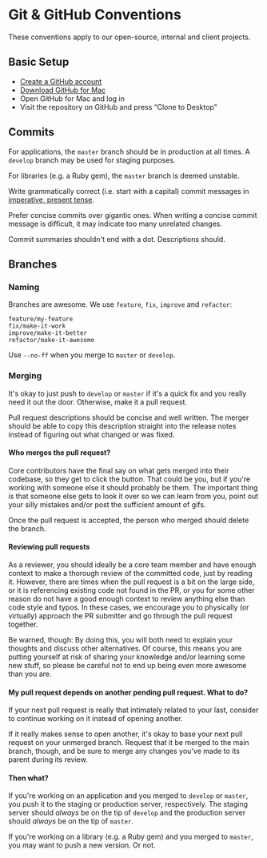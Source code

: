 # Git & GitHub Conventions

These conventions apply to our open-source, internal and client projects.

## Basic Setup

- [Create a GitHub account](https://github.com/join)
- [Download GitHub for Mac](https://mac.github.com/)
- Open GitHub for Mac and log in
- Visit the repository on GitHub and press “Clone to Desktop”

## Commits

For applications, the `master` branch should be in production at all times.
A `develop` branch may be used for staging purposes.

For libraries (e.g. a Ruby gem), the `master` branch is deemed unstable.

Write grammatically correct (i.e. start with a capital) commit messages in [imperative, present tense](http://stackoverflow.com/questions/3580013/should-i-use-past-or-present-tense-in-git-commit-messages).

Prefer concise commits over gigantic ones. When writing a concise commit message
is difficult, it may indicate too many unrelated changes.

Commit summaries shouldn't end with a dot. Descriptions should.

## Branches

### Naming

Branches are awesome. We use `feature`, `fix`, `improve` and `refactor`:

```
feature/my-feature
fix/make-it-work
improve/make-it-better
refactor/make-it-awesome
```

Use `--no-ff` when you merge to `master` or `develop`.

### Merging

It's okay to just push to `develop` or `master` if it's a quick fix and you really need
it out the door. Otherwise, make it a pull request.

Pull request descriptions should be concise and well written. The merger should
be able to copy this description straight into the release notes instead of
figuring out what changed or was fixed. 

#### Who merges the pull request?

Core contributors have the final say on what gets merged into their codebase,
so they get to click the button. That could be you, but if you're working with
someone else it should probably be them. The important thing is that someone else
gets to look it over so we can learn from you, point out your silly mistakes and/or
post the sufficient amount of gifs.

Once the pull request is accepted, the person who merged should delete the branch.

#### Reviewing pull requests

As a reviewer, you should ideally be a core team member and have enough context
to make a thorough review of the committed code, just by reading it. However, 
there are times when the pull request is a bit on the large side, or it is 
referencing existing code not found in the PR, or you for some other reason do 
not have a good enough context to review anything else than code style and typos. 
In these cases, we encourage you to physically (or virtually) approach the PR 
submitter and go through the pull request together.

Be warned, though: By doing this, you will both need to explain your thoughts and
discuss other alternatives. Of course, this means you are putting yourself at risk 
of sharing your knowledge and/or learning some new stuff, so please be careful not
to end up being even more awesome than you are.

#### My pull request depends on another pending pull request. What to do?

If your next pull request is really that intimately related to your last,
consider to continue working on it instead of opening another.

If it really makes sense to open another, it's okay to base your next pull
request on your unmerged branch. Request that it be merged to the main branch,
though, and be sure to merge any changes you've made to its parent during
its review.

#### Then what?

If you're working on an application and you merged to `develop` or `master`, you push it to
the staging or production server, respectively. The staging server should *always* be on the
tip of `develop` and the production server should *always* be on the tip of `master`.

If you're working on a library (e.g. a Ruby gem) and you merged to `master`, you
may want to push a new version. Or not.
